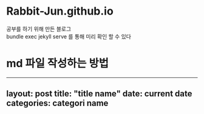 # Rabbit-Jun.github.io
공부를 하기 위해 만든 블로그</br>
bundle exec jekyll serve 를 통해 미리 확인 할 수 있다


# md 파일 작성하는 방법
---
layout: post
title: "title name"
date: current date
categories: categori name
---
